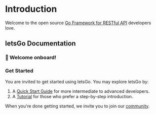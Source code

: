 # Introduction 

Welcome to the open source [Go Framework for RESTful API](https://github.com/letsgo-framework/letsGo) developers love.

## letsGo Documentation

### 👋 Welcome onboard!

### Get Started

You are invited to get started using letsGo. You may explore letsGo by:

1. A [Quick Start Guide](../getting-started/quick-start.html) for more intermediate to advanced developers.
2. A [Tutorial](../getting-started/quick-start-tutorial.html) for those who prefer a step-by-step introduction.

When you're done getting started, we invite you to join our [community](https://github.com/letsgo-framework/letsGo). 


